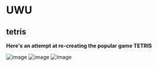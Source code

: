 # UWU

## tetris
**Here's an attempt at re-creating the popular game TETRIS**

![image](https://user-images.githubusercontent.com/89837239/139587708-6e379d0d-ec76-4111-8f0a-7a2690ebeba8.png)
![image](https://user-images.githubusercontent.com/89837239/139587717-ae61f299-1228-4134-a270-50d76b573411.png)
![image](https://user-images.githubusercontent.com/89837239/139587720-2b3b3fb1-c8e1-428b-ae32-cb063dbcea83.png)
